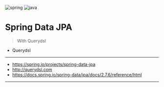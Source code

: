 ![spring](https://img.shields.io/badge/Spring%20boot-2.7.6-green)
![java](https://img.shields.io/badge/Java-11-red)

# Spring Data JPA
> With Querydsl

- Querydsl 

---

- https://spring.io/projects/spring-data-jpa
- http://querydsl.com
- https://docs.spring.io/spring-data/jpa/docs/2.7.6/reference/html

---
